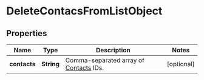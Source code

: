
# DeleteContacsFromListObject

## Properties
Name | Type | Description | Notes
------------ | ------------- | ------------- | -------------
**contacts** | **String** | Comma-separated array of [Contacts](http://docs.textmagictesting.com/#tag/Contacts) IDs.  |  [optional]



